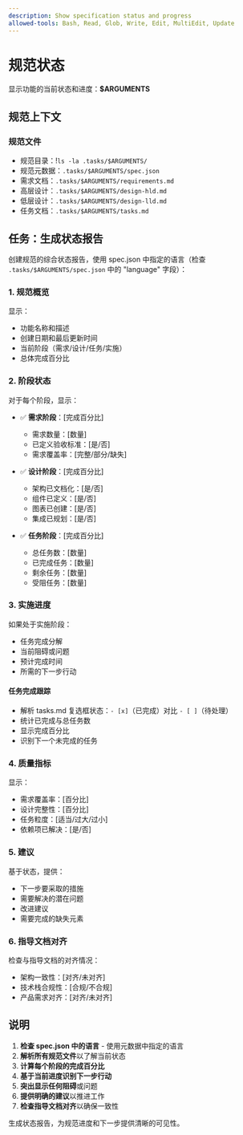 ```yaml
---
description: Show specification status and progress
allowed-tools: Bash, Read, Glob, Write, Edit, MultiEdit, Update
---
```


# 规范状态

显示功能的当前状态和进度：**$ARGUMENTS**

## 规范上下文

### 规范文件

- 规范目录：!`ls -la .tasks/$ARGUMENTS/`
- 规范元数据：`.tasks/$ARGUMENTS/spec.json`
- 需求文档：`.tasks/$ARGUMENTS/requirements.md`
- 高层设计：`.tasks/$ARGUMENTS/design-hld.md`
- 低层设计：`.tasks/$ARGUMENTS/design-lld.md`
- 任务文档：`.tasks/$ARGUMENTS/tasks.md`

## 任务：生成状态报告

创建规范的综合状态报告，使用 spec.json 中指定的语言（检查
`.tasks/$ARGUMENTS/spec.json` 中的 "language" 字段）：

### 1. 规范概览

显示：

- 功能名称和描述
- 创建日期和最后更新时间
- 当前阶段（需求/设计/任务/实施）
- 总体完成百分比

### 2. 阶段状态

对于每个阶段，显示：

- ✅ **需求阶段**：[完成百分比]
  - 需求数量：[数量]
  - 已定义验收标准：[是/否]
  - 需求覆盖率：[完整/部分/缺失]

- ✅ **设计阶段**：[完成百分比]
  - 架构已文档化：[是/否]
  - 组件已定义：[是/否]
  - 图表已创建：[是/否]
  - 集成已规划：[是/否]

- ✅ **任务阶段**：[完成百分比]
  - 总任务数：[数量]
  - 已完成任务：[数量]
  - 剩余任务：[数量]
  - 受阻任务：[数量]

### 3. 实施进度

如果处于实施阶段：

- 任务完成分解
- 当前阻碍或问题
- 预计完成时间
- 所需的下一步行动

#### 任务完成跟踪

- 解析 tasks.md 复选框状态：`- [x]`（已完成）对比 `- [ ]`（待处理）
- 统计已完成与总任务数
- 显示完成百分比
- 识别下一个未完成的任务

### 4. 质量指标

显示：

- 需求覆盖率：[百分比]
- 设计完整性：[百分比]
- 任务粒度：[适当/过大/过小]
- 依赖项已解决：[是/否]

### 5. 建议

基于状态，提供：

- 下一步要采取的措施
- 需要解决的潜在问题
- 改进建议
- 需要完成的缺失元素

### 6. 指导文档对齐

检查与指导文档的对齐情况：

- 架构一致性：[对齐/未对齐]
- 技术栈合规性：[合规/不合规]
- 产品需求对齐：[对齐/未对齐]

## 说明

1. **检查 spec.json 中的语言** - 使用元数据中指定的语言
2. **解析所有规范文件**以了解当前状态
3. **计算每个阶段的完成百分比**
4. **基于当前进度识别下一步行动**
5. **突出显示任何阻碍**或问题
6. **提供明确的建议**以推进工作
7. **检查指导文档对齐**以确保一致性

生成状态报告，为规范进度和下一步提供清晰的可见性。
